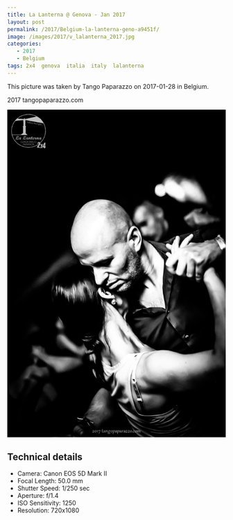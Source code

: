 ```yaml
---
title: La Lanterna @ Genova - Jan 2017
layout: post
permalink: /2017/Belgium-la-lanterna-geno-a9451f/
image: /images/2017/v_lalanterna_2017.jpg
categories:
   - 2017
   - Belgium
tags: 2x4  genova  italia  italy  lalanterna
---
```

   
This picture was taken by Tango Paparazzo on 2017-01-28 in Belgium.

2017 tangopaparazzo.com

![La Lanterna @ Genova - Jan 2017](/images/2017/v_lalanterna_2017.jpg)

## Technical details
* <i class="fa-solid fa-camera"></i> Camera: Canon EOS 5D Mark II
* <i class="fa-solid fa-square-caret-left"></i> Focal Length: 50.0 mm
* <i class="fa-solid fa-stopwatch"></i> Shutter Speed: 1/250 sec
* <i class="fa-solid fa-circle-dot"></i> Aperture: f/1.4
* <i class="fa-solid fa-lightbulb"></i> ISO Sensitivity: 1250
* <i class="fa-solid fa-square-full"></i> Resolution: 720x1080
